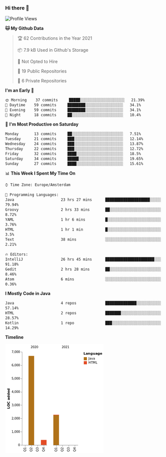 ### Hi there 👋


<!--START_SECTION:waka-->
![Profile Views](http://img.shields.io/badge/Profile%20Views-0-blue)

**🐱 My Github Data** 

> 🏆 62 Contributions in the Year 2021
 > 
> 📦 7.9 kB Used in Github's Storage 
 > 
> 🚫 Not Opted to Hire
 > 
> 📜 19 Public Repositories 
 > 
> 🔑 6 Private Repositories  
 > 
**I'm an Early 🐤** 

```text
🌞 Morning    37 commits     █████░░░░░░░░░░░░░░░░░░░░   21.39% 
🌆 Daytime    59 commits     ████████░░░░░░░░░░░░░░░░░   34.1% 
🌃 Evening    59 commits     ████████░░░░░░░░░░░░░░░░░   34.1% 
🌙 Night      18 commits     ██░░░░░░░░░░░░░░░░░░░░░░░   10.4%

```
📅 **I'm Most Productive on Saturday** 

```text
Monday       13 commits     ██░░░░░░░░░░░░░░░░░░░░░░░   7.51% 
Tuesday      21 commits     ███░░░░░░░░░░░░░░░░░░░░░░   12.14% 
Wednesday    24 commits     ███░░░░░░░░░░░░░░░░░░░░░░   13.87% 
Thursday     22 commits     ███░░░░░░░░░░░░░░░░░░░░░░   12.72% 
Friday       32 commits     ████░░░░░░░░░░░░░░░░░░░░░   18.5% 
Saturday     34 commits     █████░░░░░░░░░░░░░░░░░░░░   19.65% 
Sunday       27 commits     ████░░░░░░░░░░░░░░░░░░░░░   15.61%

```


📊 **This Week I Spent My Time On** 

```text
⌚︎ Time Zone: Europe/Amsterdam

💬 Programming Languages: 
Java                     23 hrs 27 mins      ████████████████████░░░░░   79.94% 
Groovy                   2 hrs 33 mins       ██░░░░░░░░░░░░░░░░░░░░░░░   8.72% 
YAML                     1 hr 6 mins         █░░░░░░░░░░░░░░░░░░░░░░░░   3.76% 
HTML                     1 hr 1 min          █░░░░░░░░░░░░░░░░░░░░░░░░   3.5% 
Text                     38 mins             ░░░░░░░░░░░░░░░░░░░░░░░░░   2.21%

🔥 Editors: 
IntelliJ                 26 hrs 45 mins      ██████████████████████░░░   91.18% 
Gedit                    2 hrs 28 mins       ██░░░░░░░░░░░░░░░░░░░░░░░   8.46% 
Atom                     6 mins              ░░░░░░░░░░░░░░░░░░░░░░░░░   0.36%

```

**I Mostly Code in Java** 

```text
Java                     4 repos             ██████████████░░░░░░░░░░░   57.14% 
HTML                     2 repos             ███████░░░░░░░░░░░░░░░░░░   28.57% 
Kotlin                   1 repo              ███░░░░░░░░░░░░░░░░░░░░░░   14.29%

```


**Timeline**

![Chart not found](https://raw.githubusercontent.com/powercasgamer/powercasgamer/master/charts/bar_graph.png) 


<!--END_SECTION:waka-->
